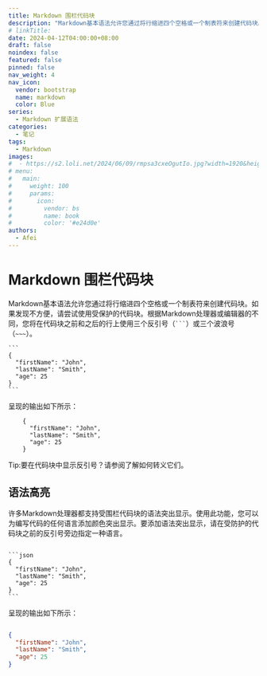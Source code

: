 ```yaml
---
title: Markdown 围栏代码块
description: "Markdown基本语法允许您通过将行缩进四个空格或一个制表符来创建代码块。"
# linkTitle:
date: 2024-04-12T04:00:00+08:00
draft: false
noindex: false
featured: false
pinned: false
nav_weight: 4
nav_icon:
  vendor: bootstrap
  name: markdown
  color: Blue
series:
  - Markdown 扩展语法
categories:
  - 笔记
tags:
  - Markdown
images:
#  - https://s2.loli.net/2024/06/09/rmpsa3cxeOgutIo.jpg?width=1920&height=1440
# menu:
#   main:
#     weight: 100
#     params:
#       icon:
#         vendor: bs
#         name: book
#         color: '#e24d0e'
authors:
  - Afei
---
```


# Markdown 围栏代码块
Markdown基本语法允许您通过将行缩进四个空格或一个制表符来创建代码块。如果发现不方便，请尝试使用受保护的代码块。根据Markdown处理器或编辑器的不同，您将在代码块之前和之后的行上使用三个反引号（`` ``` ``）或三个波浪号（` ~~~ `）。

~~~
```
{
  "firstName": "John",
  "lastName": "Smith",
  "age": 25
}
```
~~~

呈现的输出如下所示：

```
	{
	  "firstName": "John",
	  "lastName": "Smith",
	  "age": 25
	}
```

Tip:要在代码块中显示反引号？请参阅了解如何转义它们。
## 语法高亮
许多Markdown处理器都支持受围栏代码块的语法突出显示。使用此功能，您可以为编写代码的任何语言添加颜色突出显示。要添加语法突出显示，请在受防护的代码块之前的反引号旁边指定一种语言。

~~~

```json
{
  "firstName": "John",
  "lastName": "Smith",
  "age": 25
}
```
~~~

呈现的输出如下所示：

```json

{
  "firstName": "John",
  "lastName": "Smith",
  "age": 25
}


```
